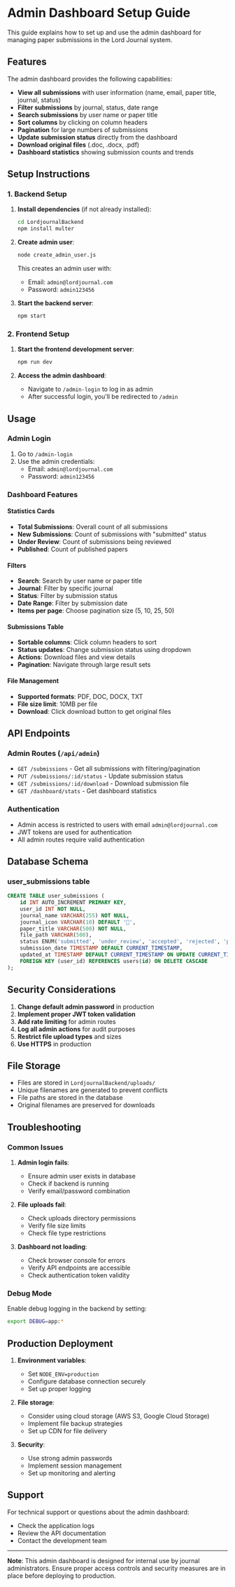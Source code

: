 # Admin Dashboard Setup Guide

This guide explains how to set up and use the admin dashboard for managing paper submissions in the Lord Journal system.

## Features

The admin dashboard provides the following capabilities:

- **View all submissions** with user information (name, email, paper title, journal, status)
- **Filter submissions** by journal, status, date range
- **Search submissions** by user name or paper title
- **Sort columns** by clicking on column headers
- **Pagination** for large numbers of submissions
- **Update submission status** directly from the dashboard
- **Download original files** (.doc, .docx, .pdf)
- **Dashboard statistics** showing submission counts and trends

## Setup Instructions

### 1. Backend Setup

1. **Install dependencies** (if not already installed):
   ```bash
   cd LordjournalBackend
   npm install multer
   ```

2. **Create admin user**:
   ```bash
   node create_admin_user.js
   ```
   This creates an admin user with:
   - Email: `admin@lordjournal.com`
   - Password: `admin123456`

3. **Start the backend server**:
   ```bash
   npm start
   ```

### 2. Frontend Setup

1. **Start the frontend development server**:
   ```bash
   npm run dev
   ```

2. **Access the admin dashboard**:
   - Navigate to `/admin-login` to log in as admin
   - After successful login, you'll be redirected to `/admin`

## Usage

### Admin Login

1. Go to `/admin-login`
2. Use the admin credentials:
   - Email: `admin@lordjournal.com`
   - Password: `admin123456`

### Dashboard Features

#### Statistics Cards
- **Total Submissions**: Overall count of all submissions
- **New Submissions**: Count of submissions with "submitted" status
- **Under Review**: Count of submissions being reviewed
- **Published**: Count of published papers

#### Filters
- **Search**: Search by user name or paper title
- **Journal**: Filter by specific journal
- **Status**: Filter by submission status
- **Date Range**: Filter by submission date
- **Items per page**: Choose pagination size (5, 10, 25, 50)

#### Submissions Table
- **Sortable columns**: Click column headers to sort
- **Status updates**: Change submission status using dropdown
- **Actions**: Download files and view details
- **Pagination**: Navigate through large result sets

#### File Management
- **Supported formats**: PDF, DOC, DOCX, TXT
- **File size limit**: 10MB per file
- **Download**: Click download button to get original files

## API Endpoints

### Admin Routes (`/api/admin`)

- `GET /submissions` - Get all submissions with filtering/pagination
- `PUT /submissions/:id/status` - Update submission status
- `GET /submissions/:id/download` - Download submission file
- `GET /dashboard/stats` - Get dashboard statistics

### Authentication

- Admin access is restricted to users with email `admin@lordjournal.com`
- JWT tokens are used for authentication
- All admin routes require valid authentication

## Database Schema

### user_submissions table
```sql
CREATE TABLE user_submissions (
    id INT AUTO_INCREMENT PRIMARY KEY,
    user_id INT NOT NULL,
    journal_name VARCHAR(255) NOT NULL,
    journal_icon VARCHAR(10) DEFAULT '📄',
    paper_title VARCHAR(500) NOT NULL,
    file_path VARCHAR(500),
    status ENUM('submitted', 'under_review', 'accepted', 'rejected', 'published') DEFAULT 'submitted',
    submission_date TIMESTAMP DEFAULT CURRENT_TIMESTAMP,
    updated_at TIMESTAMP DEFAULT CURRENT_TIMESTAMP ON UPDATE CURRENT_TIMESTAMP,
    FOREIGN KEY (user_id) REFERENCES users(id) ON DELETE CASCADE
);
```

## Security Considerations

1. **Change default admin password** in production
2. **Implement proper JWT token validation**
3. **Add rate limiting** for admin routes
4. **Log all admin actions** for audit purposes
5. **Restrict file upload types** and sizes
6. **Use HTTPS** in production

## File Storage

- Files are stored in `LordjournalBackend/uploads/`
- Unique filenames are generated to prevent conflicts
- File paths are stored in the database
- Original filenames are preserved for downloads

## Troubleshooting

### Common Issues

1. **Admin login fails**:
   - Ensure admin user exists in database
   - Check if backend is running
   - Verify email/password combination

2. **File uploads fail**:
   - Check uploads directory permissions
   - Verify file size limits
   - Check file type restrictions

3. **Dashboard not loading**:
   - Check browser console for errors
   - Verify API endpoints are accessible
   - Check authentication token validity

### Debug Mode

Enable debug logging in the backend by setting:
```bash
export DEBUG=app:*
```

## Production Deployment

1. **Environment variables**:
   - Set `NODE_ENV=production`
   - Configure database connection securely
   - Set up proper logging

2. **File storage**:
   - Consider using cloud storage (AWS S3, Google Cloud Storage)
   - Implement file backup strategies
   - Set up CDN for file delivery

3. **Security**:
   - Use strong admin passwords
   - Implement session management
   - Set up monitoring and alerting

## Support

For technical support or questions about the admin dashboard:
- Check the application logs
- Review the API documentation
- Contact the development team

---

**Note**: This admin dashboard is designed for internal use by journal administrators. Ensure proper access controls and security measures are in place before deploying to production.
